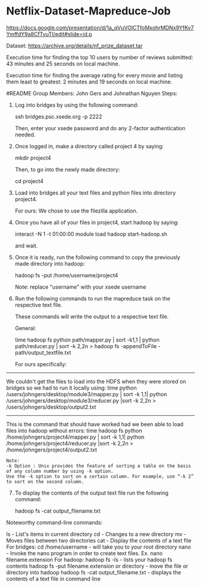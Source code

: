# Netflix-Dataset-Mapreduce-Job
https://docs.google.com/presentation/d/1a_qVuVOlCTfoMxohrMDNx9YfKv7YmffdY9a8CfTvuTI/edit#slide=id.p


Dataset: https://archive.org/details/nf_prize_dataset.tar


Execution time for finding the top 10 users by number of reviews submitted: 43 minutes and 25 seconds on local machine.

Execution time for finding the average rating for every movie and listing them least to greatest: 2 minutes and 19 seconds on local machine.


#README
Group Members: John Gers and Johnathan Nguyen
Steps:
1. 	Log into bridges by using the following command:

	ssh bridges.psc.xsede.org -p 2222

	Then, enter your xsede password and do any 2-factor authentication needed.

2. 	Once logged in, make a directory called project 4 by saying:

	mkdir project4

	Then, to go into the newly made directory:

	cd project4

3. 	Load into bridges all your text files and python files into directory project4.

	For ours:
	We chose to use the filezilla application.

4.	Once you have all of your files in project4, start hadoop by saying:

	interact -N 1 -t 01:00:00
	module load hadoop
	start-hadoop.sh

	and wait.

5. 	Once it is ready, run the following command to copy the previously made
	directory into hadoop:

	hadoop fs -put /home/username/project4

	Note: replace "username" with your xsede username

6. 	Run the following commands to run the mapreduce task on the respective text file.
 
	These commands will write the output to a respective text file.

	General:

	time hadoop fs python path/mapper.py | sort -k1,1 | python path/reducer.py | sort -k 2,2n > hadoop fs -appendToFile - path/output_textfile.txt

	For ours specifically:
  
  ****
  We couldn't get the files to load into the HDFS when they were stored on bridges so we had to run it locally using:
  time python /users/johngers/desktop/module3/mapper.py | sort -k 1,1| python /users/johngers/desktop/module3/reducer.py |sort -k 2,2n > /users/johngers/desktop/output2.txt
  ****

  This is the command that should have worked had we been able to load files into hadoop without errors:
	time hadoop fs python /home/johngers/project4/mapper.py | sort -k 1,1| python /home/johngers/project4/reducer.py |sort -k 2,2n > /home/johngers/project4/output2.txt

	Note:
	-k Option : Unix provides the feature of sorting a table on the basis of any column number by using -k option.
	Use the -k option to sort on a certain column. For example, use “-k 2” to sort on the second column.

7. 	To display the contents of the output text file run the following command:

	hadoop fs -cat output_filename.txt


Noteworthy command-line commands:

ls - List's items in current directory
cd - Changes to a new directory
mv - Moves files between two directories
cat - Display the contents of a text file
For bridges:
cd /home/username - will take you to your root directory
nano - Invoke the nano program in order to create text files. Ex. nano filename.extension
For hadoop:
hadoop fs -ls - lists your hadoop fs contents
hadoop fs -put filename.extension or directory - move the file or directory into hadoop
hadoop fs -cat output_filename.txt - displays the contents of a text file in command line

